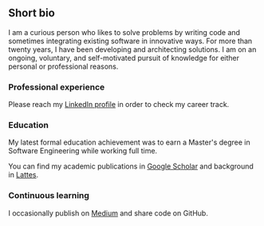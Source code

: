 ## Short bio

I am a curious person who likes to solve problems by writing code and sometimes integrating existing software in innovative ways. For more than twenty years, I have been developing and architecting solutions. I am on an ongoing, voluntary, and self-motivated pursuit of knowledge for either personal or professional reasons.

### Professional experience

Please reach my [LinkedIn profile](https://www.linkedin.com/in/antoniorobsondepaula/) in order to check my career track.

### Education

My latest formal education achievement was to earn a Master's degree in Software Engineering while working full time.

You can find my academic publications in [Google Scholar](https://scholar.google.com.br/citations?hl=en&user=QucS_38AAAAJ&view_op=list_works&gmla=AJsN-F4lSxJVgCYQk3lReZS-RlNaCpuydbbBcxhyumVyf7M_gtMvzS8WVds7-Mj79nEMqedzRpdrUSqtB6bhpYDDmGXrY5oCeQ) and background in [Lattes](http://lattes.cnpq.br/3031414717499292).

### Continuous learning

I occasionally publish on [Medium](https://medium.com/@robson.depaula) and share code on GitHub.
